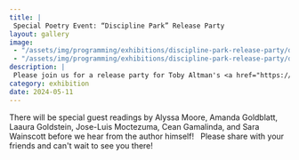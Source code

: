 ```yaml
---
title: |
 Special Poetry Event: “Discipline Park” Release Party
layout: gallery
image:
 - "/assets/img/programming/exhibitions/discipline-park-release-party/discipline-park-1x1.jpg"
 - "/assets/img/programming/exhibitions/discipline-park-release-party/discipline-park-1x1.jpg"
description: |
 Please join us for a release party for Toby Altman's <a href="https://wendyssubway.com/publishing/titles/discipline-park” target=“_blank” alt=“Discipline Park Book”>Discipline Park</a>
category: exhibition
date: 2024-05-11
---
```

There will be special guest readings by Alyssa Moore, Amanda Goldblatt, Laaura Goldstein, Jose-Luis Moctezuma, Cean Gamalinda, and Sara Wainscott before we hear from the author himself!
 
Please share with your friends and can't wait to see you there!
